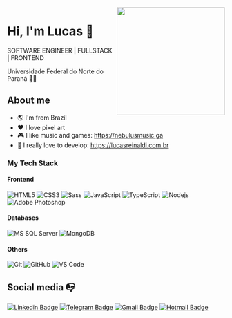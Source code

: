 
<img align="right" width="250" height="250" src="https://media1.giphy.com/media/jaHx2CoUG7L8y3SDn9/giphy.gif?cid=ecf05e47d137f7339c00f8e1b7afaa1f8ed8d958b4d0aa6e&rid=giphy.gif">


# Hi, I'm Lucas :robot:

SOFTWARE ENGINEER | FULLSTACK | FRONTEND

Universidade Federal do Norte do Paraná :man_technologist:

## About me 

- :earth_americas: I'm from Brazil
- :heart: I love pixel art
- :video_game: I like music and games: https://nebulusmusic.ga
- :gem: I really love to develop: https://lucasreinaldi.com.br

### My Tech Stack

#### Frontend
![HTML5](https://img.shields.io/badge/-HTML5-%23E44D27?style=flat-square&logo=html5&logoColor=ffffff)
![CSS3](https://img.shields.io/badge/-CSS3-%231572B6?style=flat-square&logo=css3)
![Sass](https://img.shields.io/badge/-Sass-%23CC6699?style=flat-square&logo=sass&logoColor=ffffff)
![JavaScript](https://img.shields.io/badge/-JavaScript-%23F7DF1C?style=flat-square&logo=javascript&logoColor=000000&labelColor=%23F7DF1C&color=%23FFCE5A)
![TypeScript](https://img.shields.io/badge/-TypeScript-%23F7DF1C?style=flat-square&logo=typescript&logoColor=000000&labelColor=007acc&color=007acc)
![Nodejs](https://img.shields.io/badge/-Nodejs-black?style=flat-square&logo=Node.js)
![Adobe Photoshop](http://img.shields.io/badge/-Adobe%20Photoshop-26C9FF?style=flat-square&logo=adobe-photoshop&logoColor=ffffff)

#### Databases
![MS SQL Server](http://img.shields.io/badge/-MS%20SQL%20Server-CC2927?style=flat-square&logo=microsoft-sql-server&logoColor=ffffff)
![MongoDB](https://img.shields.io/badge/-MongoDB-%23F7DF1C?style=flat-square&logo=mongodb&logoColor=ffffff&labelColor=69b23f&color=69b23f)

#### Others
![Git](https://img.shields.io/badge/-Git-%23F05032?style=flat-square&logo=git&logoColor=%23ffffff)
![GitHub](https://img.shields.io/badge/-GitHub-181717?style=flat-square&logo=github)
![VS Code](http://img.shields.io/badge/-VS%20Code-007ACC?style=flat-square&logo=visual-studio-code&logoColor=ffffff)

## Social media :mailbox_with_no_mail:
[![Linkedin Badge](https://img.shields.io/badge/-LinkedIn-blue?style=flat-square&logo=Linkedin&logoColor=white&link=https://www.linkedin.com/in/lucasreinaldi/)](https://www.linkedin.com/in/lucasreinaldi/)
[![Telegram Badge](https://img.shields.io/badge/-Telegram-1ca0f1?style=flat-square&labelColor=1ca0f1&logo=telegram&logoColor=white&link=https://t.me/lucasreinaldi)](https://t.me/lucasreinaldi)
[![Gmail Badge](https://img.shields.io/badge/-Gmail-c14438?style=flat-square&logo=Gmail&logoColor=white&link=mailto:lucasreinaldi@gmail.com)](mailto:lucasreinaldi@gmail.com)
[![Hotmail Badge](https://img.shields.io/badge/-Hotmail-0078D4?style=flat-square&logo=microsoft-outlook&logoColor=white&link=mailto:lucasreinaldi@hotmail.com)](mailto:lucasreinaldi@hotmail.com)
